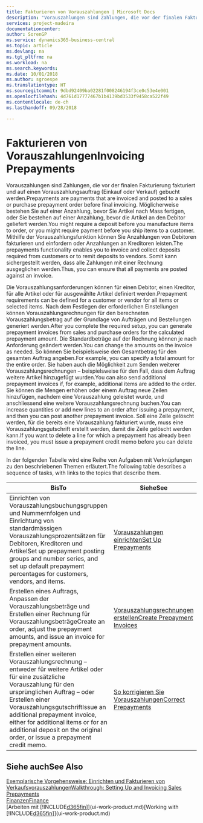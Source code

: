```yaml
---
title: Fakturieren von Vorauszahlungen | Microsoft Docs
description: "Vorauszahlungen sind Zahlungen, die vor der finalen Fakturierung fakturiert und auf einen Vorauszahlungsauftrag (Einkauf oder Verkauf) gebucht werden. Möglicherweise bestehen Sie auf einer Anzahlung, bevor Sie Artikel nach Mass fertigen, oder Sie bestehen auf einer Anzahlung, bevor die Artikel an den Debitor geliefert werden. Mithilfe der Vorauszahlungsfunktion können Sie Anzahlungen von Debitoren fakturieren und einfordern oder Anzahlungen an Kreditoren leisten. Somit kann sichergestellt werden, dass alle Zahlungen mit einer Rechnung ausgeglichen werden."
services: project-madeira
documentationcenter: 
author: SorenGP
ms.service: dynamics365-business-central
ms.topic: article
ms.devlang: na
ms.tgt_pltfrm: na
ms.workload: na
ms.search.keywords: 
ms.date: 10/01/2018
ms.author: sgroespe
ms.translationtype: HT
ms.sourcegitcommit: 9dbd92409ba02281f008246194f3ce0c53e4e001
ms.openlocfilehash: 4d761d17777467b1b4139bd3533f9458ca522f49
ms.contentlocale: de-ch
ms.lasthandoff: 09/28/2018

---
```

# <a name="invoicing-prepayments"></a><span data-ttu-id="43e3f-106">Fakturieren von Vorauszahlungen</span><span class="sxs-lookup"><span data-stu-id="43e3f-106">Invoicing Prepayments</span></span>
<span data-ttu-id="43e3f-107">Vorauszahlungen sind Zahlungen, die vor der finalen Fakturierung fakturiert und auf einen Vorauszahlungsauftrag (Einkauf oder Verkauf) gebucht werden.</span><span class="sxs-lookup"><span data-stu-id="43e3f-107">Prepayments are payments that are invoiced and posted to a sales or purchase prepayment order before final invoicing.</span></span> <span data-ttu-id="43e3f-108">Möglicherweise bestehen Sie auf einer Anzahlung, bevor Sie Artikel nach Mass fertigen, oder Sie bestehen auf einer Anzahlung, bevor die Artikel an den Debitor geliefert werden.</span><span class="sxs-lookup"><span data-stu-id="43e3f-108">You might require a deposit before you manufacture items to order, or you might require payment before you ship items to a customer.</span></span> <span data-ttu-id="43e3f-109">Mithilfe der Vorauszahlungsfunktion können Sie Anzahlungen von Debitoren fakturieren und einfordern oder Anzahlungen an Kreditoren leisten.</span><span class="sxs-lookup"><span data-stu-id="43e3f-109">The prepayments functionality enables you to invoice and collect deposits required from customers or to remit deposits to vendors.</span></span> <span data-ttu-id="43e3f-110">Somit kann sichergestellt werden, dass alle Zahlungen mit einer Rechnung ausgeglichen werden.</span><span class="sxs-lookup"><span data-stu-id="43e3f-110">Thus, you can ensure that all payments are posted against an invoice.</span></span>  

 <span data-ttu-id="43e3f-111">Die Vorauszahlungsanforderungen können für einen Debitor, einen Kreditor, für alle Artikel oder für ausgewählte Artikel definiert werden.</span><span class="sxs-lookup"><span data-stu-id="43e3f-111">Prepayment requirements can be defined for a customer or vendor for all items or selected items.</span></span> <span data-ttu-id="43e3f-112">Nach dem Festlegen der erforderlichen Einstellungen können Vorauszahlungsrechnungen für den berechneten Vorauszahlungsbetrag auf der Grundlage von Aufträgen und Bestellungen generiert werden.</span><span class="sxs-lookup"><span data-stu-id="43e3f-112">After you complete the required setup, you can generate prepayment invoices from sales and purchase orders for the calculated prepayment amount.</span></span> <span data-ttu-id="43e3f-113">Die Standardbeträge auf der Rechnung können je nach Anforderung geändert werden.</span><span class="sxs-lookup"><span data-stu-id="43e3f-113">You can change the amounts on the invoice as needed.</span></span> <span data-ttu-id="43e3f-114">So können Sie beispielsweise den Gesamtbetrag für den gesamten Auftrag angeben.</span><span class="sxs-lookup"><span data-stu-id="43e3f-114">For example, you can specify a total amount for the entire order.</span></span> <span data-ttu-id="43e3f-115">Sie haben auch die Möglichkeit zum Senden weiterer Vorauszahlungsrechnungen – beispielsweise für den Fall, dass dem Auftrag weitere Artikel hinzugefügt wurden.</span><span class="sxs-lookup"><span data-stu-id="43e3f-115">You can also send additional prepayment invoices if, for example, additional items are added to the order.</span></span> <span data-ttu-id="43e3f-116">Sie können die Mengen erhöhen oder einem Auftrag neue Zeilen hinzufügen, nachdem eine Vorauszahlung geleistet wurde, und anschliessend eine weitere Vorauszahlungsrechnung buchen.</span><span class="sxs-lookup"><span data-stu-id="43e3f-116">You can increase quantities or add new lines to an order after issuing a prepayment, and then you can post another prepayment invoice.</span></span> <span data-ttu-id="43e3f-117">Soll eine Zeile gelöscht werden, für die bereits eine Vorauszahlung fakturiert wurde, muss eine Vorauszahlungsgutschrift erstellt werden, damit die Zeile gelöscht werden kann.</span><span class="sxs-lookup"><span data-stu-id="43e3f-117">If you want to delete a line for which a prepayment has already been invoiced, you must issue a prepayment credit memo before you can delete the line.</span></span>  

 <span data-ttu-id="43e3f-118">In der folgenden Tabelle wird eine Reihe von Aufgaben mit Verknüpfungen zu den beschriebenen Themen erläutert.</span><span class="sxs-lookup"><span data-stu-id="43e3f-118">The following table describes a sequence of tasks, with links to the topics that describe them.</span></span>

|<span data-ttu-id="43e3f-119">**Bis**</span><span class="sxs-lookup"><span data-stu-id="43e3f-119">**To**</span></span>|<span data-ttu-id="43e3f-120">**Siehe**</span><span class="sxs-lookup"><span data-stu-id="43e3f-120">**See**</span></span>|  
|------------|-------------|  
|<span data-ttu-id="43e3f-121">Einrichten von Vorauszahlungsbuchungsgruppen und Nummernfolgen und Einrichtung von standardmässigen Vorauszahlungsprozentsätzen für Debitoren, Kreditoren und Artikel</span><span class="sxs-lookup"><span data-stu-id="43e3f-121">Set up prepayment posting groups and number series, and set up default prepayment percentages for customers, vendors, and items.</span></span>|[<span data-ttu-id="43e3f-122">Vorauszahlungen einrichten</span><span class="sxs-lookup"><span data-stu-id="43e3f-122">Set Up Prepayments</span></span>](finance-set-up-prepayments.md)|
|<span data-ttu-id="43e3f-123">Erstellen eines Auftrags, Anpassen der Vorauszahlungsbeträge und Erstellen einer Rechnung für Vorauszahlungsbeträge</span><span class="sxs-lookup"><span data-stu-id="43e3f-123">Create an order, adjust the prepayment amounts, and issue an invoice for prepayment amounts.</span></span>|[<span data-ttu-id="43e3f-124">Vorauszahlungsrechnungen erstellen</span><span class="sxs-lookup"><span data-stu-id="43e3f-124">Create Prepayment Invoices</span></span>](finance-how-to-create-prepayment-invoices.md)|  
|<span data-ttu-id="43e3f-125">Erstellen einer weiteren Vorauszahlungsrechnung – entweder für weitere Artikel oder für eine zusätzliche Vorauszahlung für den ursprünglichen Auftrag – oder Erstellen einer Vorauszahlungsgutschrift</span><span class="sxs-lookup"><span data-stu-id="43e3f-125">Issue an additional prepayment invoice, either for additional items or for an additional deposit on the original order, or issue a prepayment credit memo.</span></span>|[<span data-ttu-id="43e3f-126">So korrigieren Sie Vorauszahlungen</span><span class="sxs-lookup"><span data-stu-id="43e3f-126">Correct Prepayments</span></span>](finance-how-to-correct-prepayments.md)|  

## <a name="see-also"></a><span data-ttu-id="43e3f-127">Siehe auch</span><span class="sxs-lookup"><span data-stu-id="43e3f-127">See Also</span></span>  
[<span data-ttu-id="43e3f-128">Exemplarische Vorgehensweise: Einrichten und Fakturieren von Verkaufsvorauszahlungen</span><span class="sxs-lookup"><span data-stu-id="43e3f-128">Walkthrough: Setting Up and Invoicing Sales Prepayments</span></span>](walkthrough-setting-up-and-invoicing-sales-prepayments.md)  
[<span data-ttu-id="43e3f-129">Finanzen</span><span class="sxs-lookup"><span data-stu-id="43e3f-129">Finance</span></span>](finance.md)  
<span data-ttu-id="43e3f-130">[Arbeiten mit [!INCLUDE[d365fin](includes/d365fin_md.md)]](ui-work-product.md)</span><span class="sxs-lookup"><span data-stu-id="43e3f-130">[Working with [!INCLUDE[d365fin](includes/d365fin_md.md)]](ui-work-product.md)</span></span>

